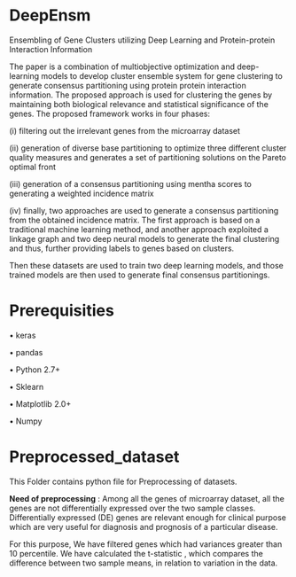 # DeepEnsm
Ensembling of Gene Clusters utilizing Deep Learning and Protein-protein Interaction Information

The paper is a combination of multiobjective optimization and deep-learning models to develop cluster ensemble system for gene clustering to generate consensus partitioning using protein protein interaction information. The proposed approach is used for clustering the genes by maintaining both biological relevance and statistical significance of the genes.
The proposed framework works in four phases: 

(i)	filtering out the irrelevant genes from the microarray dataset

(ii)	generation of diverse base partitioning to optimize three different cluster quality measures and generates a set of partitioning solutions on the Pareto optimal front

(iii)	generation of a consensus partitioning using mentha scores to generating a weighted incidence matrix

(iv)	finally, two approaches are used to generate a consensus partitioning from the obtained incidence matrix. The first approach is based on a traditional machine learning method, and another approach exploited a linkage graph and two deep neural models to generate the final clustering and thus, further providing labels to genes based on clusters.

Then these datasets are used to train two deep learning models, and those trained models are then used to generate final consensus partitionings.

# **Prerequisities**

•	keras

•	pandas

•	Python 2.7+

•	Sklearn

•	Matplotlib 2.0+

•	Numpy

# **Preprocessed_dataset**

This Folder contains python file for Preprocessing of datasets. 

**Need of preprocessing** : Among all the genes of microarray dataset, all the genes are not differentially expressed over the two sample classes. Differentially expressed (DE) genes are relevant enough for clinical purpose which are very useful for diagnosis and prognosis of a particular disease. 

For this purpose, We have filtered genes which had variances greater than 10 percentile. We have calculated the t-statistic , which compares the difference between two sample means, in relation to variation in the data.
